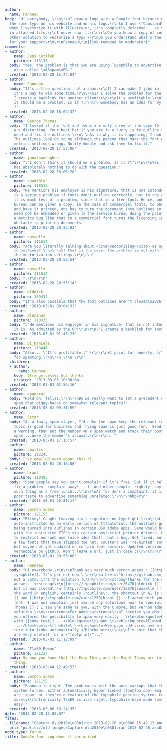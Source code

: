 ```yaml
---
author:
  name: Fanneau
body: "Hi everybody, \r\n\r\nI draw a logo with a Google font because my client want
  the same typo on his website and on his logo.\r\nSo I use \"Coustard\" : http://www.google.com/webfonts/specimen/Coustard\r\n\r\nBut
  when I vectorize it with illustrator, it's completly deformed... as you can see
  in attached file.\r\nI never saw it.\r\n\r\nDo you know a copy of coustard or an
  other solution to vectorize a typo ?\r\nDo you understand what's the problem ?\r\n\r\nThank
  for your support\r\n\r\nFanneau\r\n{link removed by moderator}"
comments:
- author:
    name: Jens Kutilek
    picture: 113138
  body: "Yes, the problem is that you are using Typophile to advertise other web sites,
    also called \xABspam\xBB."
  created: '2013-02-28 15:44:04'
- author:
    name: Fanneau
  body: "It's a true question, not a spam.\r\nIf I can make 2 jobs in the same time
    it's a way to win some time.\r\n\r\n1/ I solve the problem for the logo of 1 client\r\n2/
    I create a backlink for another client\r\n\r\nIt's profitable.\r\nI don't think
    it should be a problem. Is it ?\r\n\r\nSomebody has an idea for my vectorization
    ?"
  created: '2013-02-28 16:02:32'
- author:
    name: George Thomas
  body: "I looked at the font and there are only three of the caps (D, I, T) that
    are distorting. Your best bet if you are in a hurry is to outline the words you
    need and fix the outlines.\r\n\r\nAs to why it is happening, I don't have an answer.
    The outlines look OK to me although the person that made the font got the vertical
    metrics settings wrong. Notify Google and ask them to fix it."
  created: '2013-02-28 17:57:06'
- author:
    name: jonathanhughes
  body: "\"I don't think it should be a problem. Is it ?\"\r\n\r\nYes, because it
    has absolutely nothing to do with the question."
  created: '2013-02-28 18:06:28'
- author:
    name: quadibloc
    picture: 118515
  body: "He mentions his employer in his signature; that is not intended as spam.\r\n\r\nIt
    is a serious problem if fonts don't outline correctly, but in the case of Coustard,
    it is much less of a problem, since that is a free font. Hence, one's service
    bureau can be given a copy. In the case of commercial fonts, to obey the license
    and have it printed, one has to turn the document into outlines so that the font
    need not be embedded or given to the service bureau doing the printer - and so
    a metrics bug like that in a commercial font turns the licensing into a fatal
    obstacle to printing documents."
  created: '2013-02-28 20:23:03'
- author:
    name: russellm
    picture: 111614
  body: "Are you literally talking about <cite>vectorizing</cite> as opposed to converting
    to outlines? \r\n\r\nIf that is the case, the problem is not with the font but
    the vectorization settings.\r\n\r\n"
  created: '2013-02-28 20:52:54'
- author:
    name: russellm
    picture: 111614
  body: ".\r\n\r\n"
  created: '2013-02-28 20:53:14'
- author:
    name: oldnick
    picture: 109434
  body: "It's also possible that the font outlines aren't closed\u2026"
  created: '2013-03-01 00:04:32'
- author:
    name: aluminum
    picture: 110335
  body: "\"He mentions his employer in his signature; that is not intended as spam.\"\r\n\r\nSure
    it is. As admitted by the OP:\r\n\r\n\"I create a backlink for another client\"\r\n\r\n"
  created: '2013-03-01 01:45:23'
- author:
    name: Si_Daniels
    picture: 110446
  body: "Also... \"It's profitable.\" \r\n\r\n+1 point for honesty. \r\n-10 points
    for spamming.\r\n\r\n \r\n \r\n"
  children:
  - author:
      name: Fanneau
    body: Strange values but thanks
    created: '2013-03-03 10:38:04'
  created: '2013-03-01 02:56:16'
- author:
    name: apankrat
  body: "Hold on, fellas.\r\n\r\nDo we really want to set a precedent of endorsing
    spam that piggy-backs on somewhat relevant topics?"
  created: '2013-03-01 09:31:59'
- author:
    name: 5star
  body: "As a lowly spam slayer, I'd nuke the spam keep the relevant topic. The relevant
    topic is good for business and frying spam is just good fun.  Send the member
    a warning, then put the member on a spam watch and track their posts.  Any further
    spam ...nuke the member's account.\r\n\r\nn. "
  created: '2013-03-01 17:15:57'
- author:
    name: abattis
    picture: 112245
  body: I've emailed vern about this :)
  created: '2013-03-01 20:16:06'
- author:
    name: hrant
    picture: 110403
  body: "Some people say you can't complain if it's free. But if it helps Google/Adams
    fix a problem, complain away!  :-)  And other people -rightly- say there's no
    such thing as a free lunch...\r\n\r\nAs for Jens's complaint: it is in fact in
    poor taste to advertise something unrelated.\r\n\r\nhhp\r\n"
  created: '2013-03-01 20:50:14'
- author:
    name: vernon adams
    picture: 121155
  body: "Blimey! Caught leaving a url signature on typofight.\r\n\r\nLike all fonts
    auto-instructed by an early version of ttfautohint, the outlines get hosed when
    being turned into outlines in certain OSX Adobe apps. Same would happen to output
    with the instructed TTF's via certain postscript printer drivers. Wasn't a feature
    to restrict non-web use (nice idea tho!), but a bug. Got fixed, but there's still
    a few fonts that have slipped the net. Coustard was 're-hinted' some time ago,
    but maybe not yet updated on certain font servers. Updated version available from
    vernnobile on github. Won't leave a url, just in case :)\r\n\r\n\r\n"
  created: '2013-03-01 20:55:06'
- author:
    name: Fanneau
  body: "Hi everybody,\r\n\r\nThank you very much vernon adams : [[http://typophile.com/user/82025|Best
    typophile]]. It's perfect now.\r\n\r\n<a href=\"https://github.com/vernnobile/coustardFont\">It's
    not a 5p@m, it's the solution !</a>\r\n\r\n<strong>Thanks for the other relevant
    answers :</strong>\r\n[[http://typophile.com/user/6470|oldnick ]] : Good idea
    but it was closed\r\n[[http://typophile.com/user/13076|russellm ]] : I don't know
    the word in english, certainly \"outline\". the shortcut in AI is ctrl+shift+o.\r\n[[http://typophile.com/user/50554|quadibloc
    ]] and [[http://typophile.com/user/1250|hrant ]] : I agree with you about free
    font, I was not complain just search any solutions near to specialist community.\r\n[[http://typophile.com/user/803|George
    Thomas ]] : I saw yhe same as you, with the C more, but vernon adams find the
    solution.\r\n\r\n<strong>For Admins</strong>\r\nI receive you eMail : it's ok.\r\nBut
    you offered the possibility to spam very easily : \r\n<blockquote>Link to content
    with [[some text]] ...</blockquote>\r\nand \r\n<blockquote>Allowed HTML tags:
    ...</blockquote>\r\nwhile\r\n<blockquote>Web page addresses and e-mail addresses
    turn into links automatically.</blockquote>\r\n\r\nI'm sure that the 2 first lines
    are very usefull for a \"footprint\"..."
  created: '2013-03-03 11:12:09'
- author:
    name: "T\xE9 Rowan"
    picture: 121227
  body: So now you know that the Easy Thing and the Right Thing are rarely the same
    thing.
  created: '2013-03-04 12:49:53'
- author:
    name: vernon adams
    picture: 121155
  body: "Fanneau is right. The problem is with the auto markups that the typophile
    system forces. Either automatically hyper linked (foo@foo.com) email adresses
    are 'spam' or they're a feature of the typophile posting system. Can't be both,
    surely?\r\nIronically T\xE9 is also right, typophile have made something wrongly
    easy."
  created: '2013-03-08 18:24:35'
date: '2013-02-28 15:05:07'
files:
- filename: "Capture d\u2019e\u0301cran 2013-02-28 a\u0300 15.42.13.png"
  uri: "public://old-images/Capture d\u2019e\u0301cran 2013-02-28 a\u0300 15.42.13.png"
node_type: forum
title: Google font bug when it vectorized

---
```

